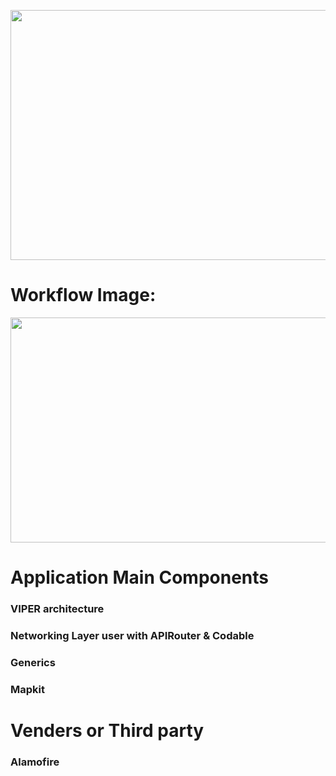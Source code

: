 

<img src="https://github.com/usman-pucit/VIPER_Swift/blob/developer/images/SwiftyVIPER.png"
width="600" height="400">

# Workflow Image:

<img src="https://github.com/usman-pucit/VIPER_Swift/blob/developer/images/bpM7t.png"
width="600" height="360">

#  Application Main Components

### VIPER architecture
### Networking Layer user with APIRouter & Codable 
### Generics
### Mapkit
 

# Venders or Third party

### Alamofire
